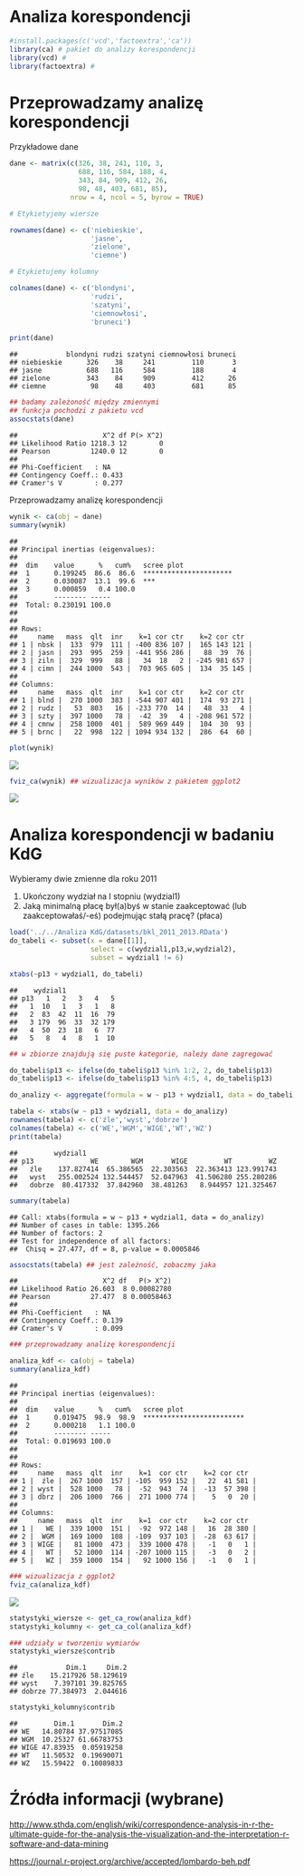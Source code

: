 # Analiza korespondencji




```r
#install.packages(c('vcd','factoextra','ca')) 
library(ca) # pakiet do analizy korespondencji
library(vcd) # 
library(factoextra) # 
```

# Przeprowadzamy analizę korespondencji

Przykładowe dane


```r
dane <- matrix(c(326, 38, 241, 110, 3,
                 688, 116, 584, 188, 4,
                 343, 84, 909, 412, 26,
                 98, 48, 403, 681, 85),
               nrow = 4, ncol = 5, byrow = TRUE)

# Etykietyjemy wiersze

rownames(dane) <- c('niebieskie',
                    'jasne',
                    'zielone',
                    'ciemne')

# Etykietujemy kolumny

colnames(dane) <- c('blondyni',
                    'rudzi',
                    'szatyni',
                    'ciemnowłosi',
                    'bruneci')

print(dane)
```

```
##            blondyni rudzi szatyni ciemnowłosi bruneci
## niebieskie      326    38     241         110       3
## jasne           688   116     584         188       4
## zielone         343    84     909         412      26
## ciemne           98    48     403         681      85
```

```r
## badamy zależoność między zmiennymi
## funkcja pochodzi z pakietu vcd
assocstats(dane)
```

```
##                     X^2 df P(> X^2)
## Likelihood Ratio 1218.3 12        0
## Pearson          1240.0 12        0
## 
## Phi-Coefficient   : NA 
## Contingency Coeff.: 0.433 
## Cramer's V        : 0.277
```

Przeprowadzamy analizę korespondencji


```r
wynik <- ca(obj = dane)
summary(wynik)
```

```
## 
## Principal inertias (eigenvalues):
## 
##  dim    value      %   cum%   scree plot               
##  1      0.199245  86.6  86.6  **********************   
##  2      0.030087  13.1  99.6  ***                      
##  3      0.000859   0.4 100.0                           
##         -------- -----                                 
##  Total: 0.230191 100.0                                 
## 
## 
## Rows:
##     name   mass  qlt  inr    k=1 cor ctr    k=2 cor ctr  
## 1 | nbsk |  133  979  111 | -400 836 107 |  165 143 121 |
## 2 | jasn |  293  995  259 | -441 956 286 |   88  39  76 |
## 3 | ziln |  329  999   88 |   34  18   2 | -245 981 657 |
## 4 | cimn |  244 1000  543 |  703 965 605 |  134  35 145 |
## 
## Columns:
##     name   mass  qlt  inr    k=1 cor ctr    k=2 cor ctr  
## 1 | blnd |  270 1000  383 | -544 907 401 |  174  93 271 |
## 2 | rudz |   53  803   16 | -233 770  14 |   48  33   4 |
## 3 | szty |  397 1000   78 |  -42  39   4 | -208 961 572 |
## 4 | cmnw |  258 1000  401 |  589 969 449 |  104  30  93 |
## 5 | brnc |   22  998  122 | 1094 934 132 |  286  64  60 |
```

```r
plot(wynik)
```

![](analiza_koresp_files/figure-html/analiza-koresp-1.png)<!-- -->

```r
fviz_ca(wynik) ## wizualizacja wyników z pakietem ggplot2
```

![](analiza_koresp_files/figure-html/analiza-koresp-2.png)<!-- -->

# Analiza korespondencji w badaniu KdG

Wybieramy dwie zmienne dla roku 2011

1. Ukończony wydział na I stopniu (wydzial1)
2. Jaką minimalną płacę był(a)byś w stanie zaakceptować (lub zaakceptowałaś/-eś) podejmując stałą pracę? (płaca)



```r
load('../../Analiza KdG/datasets/bkl_2011_2013.RData')
do_tabeli <- subset(x = dane[[1]],
                    select = c(wydzial1,p13,w,wydzial2),
                    subset = wydzial1 != 6)

xtabs(~p13 + wydzial1, do_tabeli) 
```

```
##    wydzial1
## p13   1   2   3   4   5
##   1  10   1   3   1   8
##   2  83  42  11  16  79
##   3 179  96  33  32 179
##   4  50  23  18   6  77
##   5   8   4   8   1  10
```

```r
## w zbiorze znajdują się puste kategorie, należy dane zagregować

do_tabeli$p13 <- ifelse(do_tabeli$p13 %in% 1:2, 2, do_tabeli$p13)
do_tabeli$p13 <- ifelse(do_tabeli$p13 %in% 4:5, 4, do_tabeli$p13)

do_analizy <- aggregate(formula = w ~ p13 + wydzial1, data = do_tabeli, FUN = sum)

tabela <- xtabs(w ~ p13 + wydzial1, data = do_analizy)
rownames(tabela) <- c('źle','wyst','dobrze')
colnames(tabela) <- c('WE','WGM','WIGE','WT','WZ')
print(tabela)
```

```
##         wydzial1
## p13              WE        WGM       WIGE         WT         WZ
##   źle    137.827414  65.386565  22.303563  22.363413 123.991743
##   wyst   255.002524 132.544457  52.047963  41.506280 255.280286
##   dobrze  80.417332  37.842960  38.481263   8.944957 121.325467
```

```r
summary(tabela) 
```

```
## Call: xtabs(formula = w ~ p13 + wydzial1, data = do_analizy)
## Number of cases in table: 1395.266 
## Number of factors: 2 
## Test for independence of all factors:
## 	Chisq = 27.477, df = 8, p-value = 0.0005846
```

```r
assocstats(tabela) ## jest zależność, zobaczmy jaka
```

```
##                     X^2 df   P(> X^2)
## Likelihood Ratio 26.603  8 0.00082780
## Pearson          27.477  8 0.00058463
## 
## Phi-Coefficient   : NA 
## Contingency Coeff.: 0.139 
## Cramer's V        : 0.099
```

```r
### przeprowadzamy analizę korespondencji

analiza_kdf <- ca(obj = tabela)
summary(analiza_kdf)
```

```
## 
## Principal inertias (eigenvalues):
## 
##  dim    value      %   cum%   scree plot               
##  1      0.019475  98.9  98.9  *************************
##  2      0.000218   1.1 100.0                           
##         -------- -----                                 
##  Total: 0.019693 100.0                                 
## 
## 
## Rows:
##     name   mass  qlt  inr    k=1  cor ctr    k=2 cor ctr  
## 1 |  źle |  267 1000  157 | -105  959 152 |   22  41 581 |
## 2 | wyst |  528 1000   78 |  -52  943  74 |  -13  57 398 |
## 3 | dbrz |  206 1000  766 |  271 1000 774 |    5   0  20 |
## 
## Columns:
##     name   mass  qlt  inr    k=1  cor ctr    k=2 cor ctr  
## 1 |   WE |  339 1000  151 |  -92  972 148 |   16  28 380 |
## 2 |  WGM |  169 1000  108 | -109  937 103 |  -28  63 617 |
## 3 | WIGE |   81 1000  473 |  339 1000 478 |   -1   0   1 |
## 4 |   WT |   52 1000  114 | -207 1000 115 |   -3   0   2 |
## 5 |   WZ |  359 1000  154 |   92 1000 156 |   -1   0   1 |
```

```r
### wizualizacja z ggplot2
fviz_ca(analiza_kdf)
```

![](analiza_koresp_files/figure-html/kdg-1.png)<!-- -->

```r
statystyki_wiersze <- get_ca_row(analiza_kdf)
statystyki_kolumny <- get_ca_col(analiza_kdf)

### udziały w tworzeniu wymiarów
statystyki_wiersze$contrib
```

```
##            Dim.1     Dim.2
## źle    15.217926 58.129619
## wyst    7.397101 39.825765
## dobrze 77.384973  2.044616
```

```r
statystyki_kolumny$contrib
```

```
##         Dim.1       Dim.2
## WE   14.80784 37.97517085
## WGM  10.25327 61.66783753
## WIGE 47.83935  0.05919258
## WT   11.50532  0.19690071
## WZ   15.59422  0.10089833
```



# Źródła informacji (wybrane)

http://www.sthda.com/english/wiki/correspondence-analysis-in-r-the-ultimate-guide-for-the-analysis-the-visualization-and-the-interpretation-r-software-and-data-mining


https://journal.r-project.org/archive/accepted/lombardo-beh.pdf

